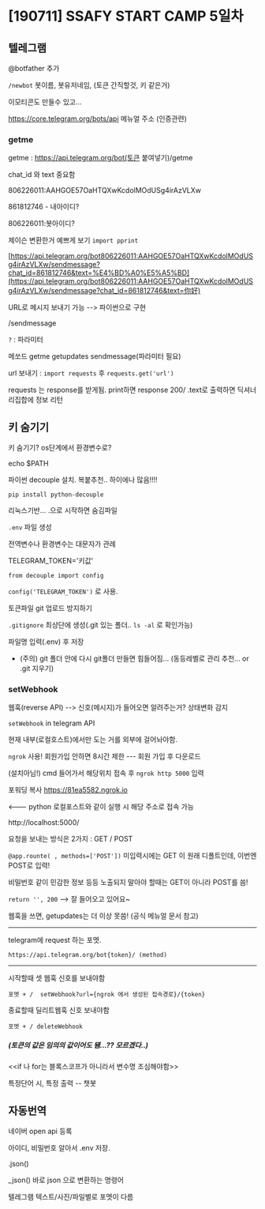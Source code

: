 # [190711] SSAFY START CAMP 5일차

## 텔레그램

@botfather 추가 

`/newbot`  봇이름, 봇유저네임,  (토큰 간직할것, 키 같은거)

이모티콘도 만들수 있고... 



https://core.telegram.org/bots/api  메뉴얼 주소 (인증관련)



### getme

getme : https://api.telegram.org/bot(토큰 붙여넣기)/getme

chat_id 와 text 중요함



806226011:AAHGOE57OaHTQXwKcdolMOdUSg4irAzVLXw

861812746 - 내아이디?

806226011:봇아이디?





제이슨 변환한거 예쁘게 보기 `import pprint`  





[https://api.telegram.org/bot806226011:AAHGOE57OaHTQXwKcdolMOdUSg4irAzVLXw/sendmessage?chat_id=861812746&text=%E4%BD%A0%E5%A5%BD](https://api.telegram.org/bot806226011:AAHGOE57OaHTQXwKcdolMOdUSg4irAzVLXw/sendmessage?chat_id=861812746&text=你好)

URL로 메시지 보내기 가능 --> 파이썬으로 구현



/sendmessage

`?`  : 파라미터





메쏘드  getme getupdates sendmessage(파라미터 필요)



url 보내기 : `import requests` 후 `requests.get('url')` 

requests 는 response를 받게됨.  print하면 response 200/    .text로 출력하면  딕셔너리집합에 정보 리턴



## 키 숨기기

키 숨기기?  os단계에서 환경변수로?

echo $PATH



파이썬 decouple 설치.   복붙추천.. 하이에나 많음!!!!

```
pip install python-decouple
```



리눅스기반...    .으로 시작하면 숨김파일

`.env` 파일 생성

전역변수나 환경변수는 대문자가 관례

TELEGRAM_TOKEN='키값'



`from decouple import config`

`config('TELEGRAM_TOKEN')` 로 사용.



토큰파일 git 업로드 방지하기

`.gitignore` 최상단에 생성(.git 있는 폴더..  `ls -al` 로 확인가능)

파일명 입력(.env) 후 저장

- (주의) git 폴더 안에 다시 git폴더 만들면 힘들어짐...    (동등레벨로 관리 추천... or .git 지우기)





### setWebhook



웹훅(reverse API)  --> 신호(메시지)가 들어오면 알려주는거?  상태변화 감지

`setWebhook`  in telegram API

현재 내부(로컬호스트)에서만 도는 거를 외부에 걸어놔야함.

`ngrok` 사용!  회원가입 안하면 8시간 제한  --- 회원 가입 후 다운로드

(설치아님!) cmd 들어가서 해당위치 접속 후  `ngrok http 5000`   입력



포워딩 복사  https://81ea5582.ngrok.io   

  <---  python 로컬포스트와 같이 실행 시 해당 주소로 접속 가능





http://localhost:5000/



요청을 보내는 방식은 2가지 : GET / POST

`@app.rounte( , methods=['POST'])`  미입력시에는  GET 이 원래 디폴트인데, 이번엔 POST로 입력!

비밀번호 같이 민감한 정보 등등 노출되지 말아야 할때는 GET이 아니라 POST를 씀!



`return '', 200`   --> 잘 들어오고 있어요~



웹훅을 쓰면, getupdates는 더 이상 못씀! (공식 메뉴얼 문서 참고)







---

telegram에 request 하는 포멧.

`https://api.telegram.org/bot{token}/ (method)`

---

시작할때 셋 웹훅 신호를 보내야함

`포멧 + /  setWebhook?url={ngrok 에서 생성된 접속경로}/{token}`

종료할때 딜리트웹훅 신호 보내야함

`포멧 + / deleteWebhook`

##### (토큰의 값은 임의의 값이어도 됌...?? 모르겠다..)



<<if 나 for는 블록스코프가 아니라서 변수명 조심해야함>>



특정단어 시, 특정 출력 -- 챗봇



## 자동번역

네이버 open api 등록

아이디, 비밀번호 알아서 .env 저장.



.json()

_json()   바로 json 으로 변환하는 명령어



텔레그램  텍스트/사진/파일별로 포멧이 다름